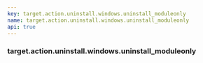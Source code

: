 ```yaml
---
key: target.action.uninstall.windows.uninstall_moduleonly
name: target.action.uninstall.windows.uninstall_moduleonly
api: true
---
```


### target.action.uninstall.windows.uninstall_moduleonly
